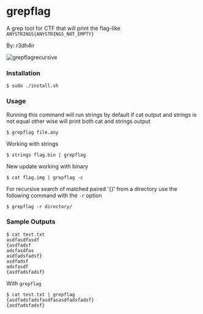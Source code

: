 # grepflag
A grep tool for CTF that will print the flag-like `ANYSTRINGS{ANYSTRINGS_NOT_EMPTY}`

By: r3dh4ir

![grepflagrecursive]([https://im.ezgif.com/tmp/ezgif-1-a6d8791136.gif](https://imgur.com/a/qf0RlVx))

### Installation 
```
$ sudo ./install.sh
```

### Usage

Running this command will run strings by default if cat output and strings is not equal other wise will print both cat and strings output
```
$ grepflag file.any
```

Working with strings
```
$ strings flag.bin | grepflag
```

New update working with binary
```
$ cat flag.img | grepflag -c
```

For recursive search of matched paired '{}' from a directory use the following command with the `-r` option
```
$ grepflag -r directory/
```

### Sample Outputs
```
$ cat test.txt
asdfasdfasdf
{asdfadsf
adsfasdfas
asdfadsfadsf}
asdfadsf
adsfasdf
{asdfadsfadsf}
```

With `grepflag`
```
$ cat test.txt | grepflag
{asdfadsfadsfasdfasasdfadsfadsf}
{asdfadsfadsf}
```
